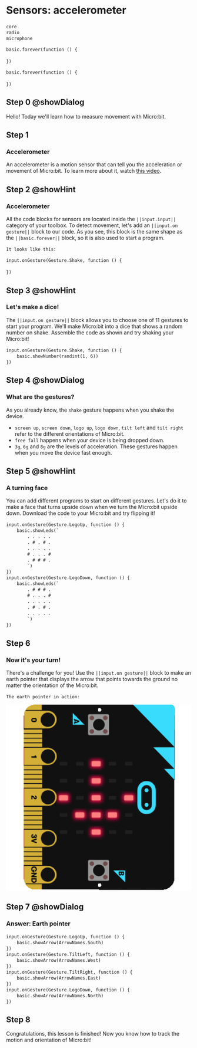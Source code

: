 # Sensors: accelerometer

```package
core
radio
microphone
```

```template
basic.forever(function () {
	
})
```

```blocks
basic.forever(function () {
	
})
```
## Step 0 @showDialog
Hello! Today we'll learn how to measure movement with Micro:bit.
## Step 1
### Accelerometer
An accelerometer is a motion sensor that can tell you the acceleration or movement of Micro:bit. 
To learn more about it, watch [this video](https://youtu.be/UT35ODxvmS0).
## Step 2 @showHint
### Accelerometer
All the code blocks for sensors are located inside the ``||input.input||`` category of your toolbox. To detect movement, let's add an ``||input.on gesture||`` block to our code.
As you see, this block is the same shape as the ``||basic.forever||`` block, so it is also used to start a program.
```hint
It looks like this:
```
```blocks
input.onGesture(Gesture.Shake, function () {
	
})
```
## Step 3 @showHint
### Let's make a dice!
The ``||input.on gesture||`` block allows you to choose one of 11 gestures to start your program. We'll make Micro:bit into a dice that shows a random number on shake. Assemble the code as shown and try shaking your Micro:bit!

```blocks
input.onGesture(Gesture.Shake, function () {
    basic.showNumber(randint(1, 6))
})
```
## Step 4 @showDialog
### What are the gestures?
As you already know, the `shake` gesture happens when you shake the device.
- `screen up`, `screen down`, `logo up`, `logo down`, `tilt left` and `tilt right` refer to the different orientations of Micro:bit.
- `free fall` happens when your device is being dropped down.
- `3g`, `6g` and `8g` are the levels of acceleration. These gestures happen when you move the device fast enough.


## Step 5 @showHint
### A turning face
You can add different programs to start on different gestures. Let's do it to make a face that turns upside down when we turn the Micro:bit upside down. Download the code to your Micro:bit and try flipping it! 
```blocks
input.onGesture(Gesture.LogoUp, function () {
    basic.showLeds(`
        . . . . .
        . # . # .
        . . . . .
        # . . . #
        . # # # .
        `)
})
input.onGesture(Gesture.LogoDown, function () {
    basic.showLeds(`
        . # # # .
        # . . . #
        . . . . .
        . # . # .
        . . . . .
        `)
})
```

## Step 6
### Now it's your turn!
There's a challenge for you! Use the ``||input.on gesture||`` block to make an earth pointer that displays the arrow that points towards the ground no matter the orientation of the Micro:bit.
```hint
The earth pointer in action:
```
![](https://raw.githubusercontent.com/CraftAndCode/mood-badge/master/earthpointer.gif)


## Step 7 @showDialog
### Answer: Earth pointer
```blocks
input.onGesture(Gesture.LogoUp, function () {
    basic.showArrow(ArrowNames.South)
})
input.onGesture(Gesture.TiltLeft, function () {
    basic.showArrow(ArrowNames.West)
})
input.onGesture(Gesture.TiltRight, function () {
    basic.showArrow(ArrowNames.East)
})
input.onGesture(Gesture.LogoDown, function () {
    basic.showArrow(ArrowNames.North)
})
```
## Step 8
Congratulations, this lesson is finished! Now you know how to track the motion and orientation of Micro:bit! 